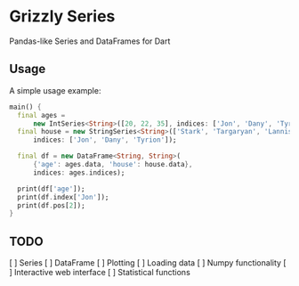 # Grizzly Series

Pandas-like Series and DataFrames for Dart

## Usage

A simple usage example:

```dart
main() {
  final ages =
      new IntSeries<String>([20, 22, 35], indices: ['Jon', 'Dany', 'Tyrion']);
  final house = new StringSeries<String>(['Stark', 'Targaryan', 'Lannister'],
      indices: ['Jon', 'Dany', 'Tyrion']);

  final df = new DataFrame<String, String>(
      {'age': ages.data, 'house': house.data},
      indices: ages.indices);

  print(df['age']);
  print(df.index['Jon']);
  print(df.pos[2]);
}
```

## TODO

[ ] Series
[ ] DataFrame
[ ] Plotting
[ ] Loading data
[ ] Numpy functionality
[ ] Interactive web interface
[ ] Statistical functions
